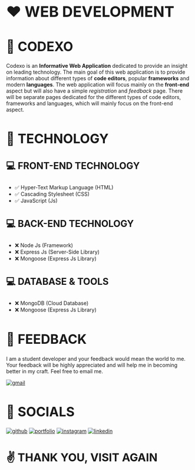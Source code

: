 <h1 style="font-size: 40px;"><strong>❤️ WEB DEVELOPMENT</strong></h1>

<h1 style="font-size: 35px;"><strong>📂 CODEXO</strong></h1>

Codexo is an **Informative Web Application** dedicated to provide an insight on leading technology. The main goal of this web application is to provide information about different types of **code editors**, popular **frameworks** and modern **languages**. The web application will focus mainly on the **front-end** aspect but will also have a simple _registration_ and _feedback_ page. There will be separate pages dedicated for the different types of code editors, frameworks and languages, which will mainly focus on the front-end aspect.

<h1 style="font-size: 35px;"><strong>🤖 TECHNOLOGY</strong></h1>

<h3 style="font-size: 25px;"><strong>💻 FRONT-END TECHNOLOGY</strong></h3>

- ✅ Hyper-Text Markup Language (HTML)
- ✅ Cascading Stylesheet (CSS)
- ✅ JavaScript (Js)

<h3 style="font-size: 25px;"><strong>💻 BACK-END TECHNOLOGY</strong></h3>

- ❌ Node Js (Framework)
- ❌ Express Js (Server-Side Library)
- ❌ Mongoose (Express Js Library)

<h3 style="font-size: 25px;"><strong>💻 DATABASE & TOOLS</strong></h3>

- ❌ MongoDB (Cloud Database)
- ❌ Mongoose (Express Js Library)

<h1 style="font-size: 35px;"><strong>💎 FEEDBACK</strong></h1>

I am a student developer and your feedback would mean the world to me. Your feedback will be highly appreciated and will help me in becoming better in my craft. Feel free to email me.

[![gmail](https://img.shields.io/badge/your_feedback_is_appreciated-1f0799?style=for-the-badge&logo=gmail&logoColor=f02114)](mailto:ryanndmello10@gmail.com)

<h1 style="font-size: 35px;"><strong>🔗 SOCIALS</strong></h1>

[![github](https://img.shields.io/badge/my_github-000?style=for-the-badge&logo=github&logoColor=white)](https://github.com/RyanNolascoDmello)
[![portfolio](https://img.shields.io/badge/my_portfolio-03005C?style=for-the-badge&logo=ko-fi&logoColor=white)]()
[![instagram](https://img.shields.io/badge/my_instagram-f02114?style=for-the-badge&logo=instagram&logoColor=white)](https://www.instagram.com/ryxndmello10/)
[![linkedin](https://img.shields.io/badge/my_linkedin-0A66C2?style=for-the-badge&logo=linkedin&logoColor=white)](https://www.linkedin.com/in/ryanndmello)

<h1 style="font-size: 30px; text-align: centre;"><strong>✌️ THANK YOU, VISIT AGAIN</strong></h1>
